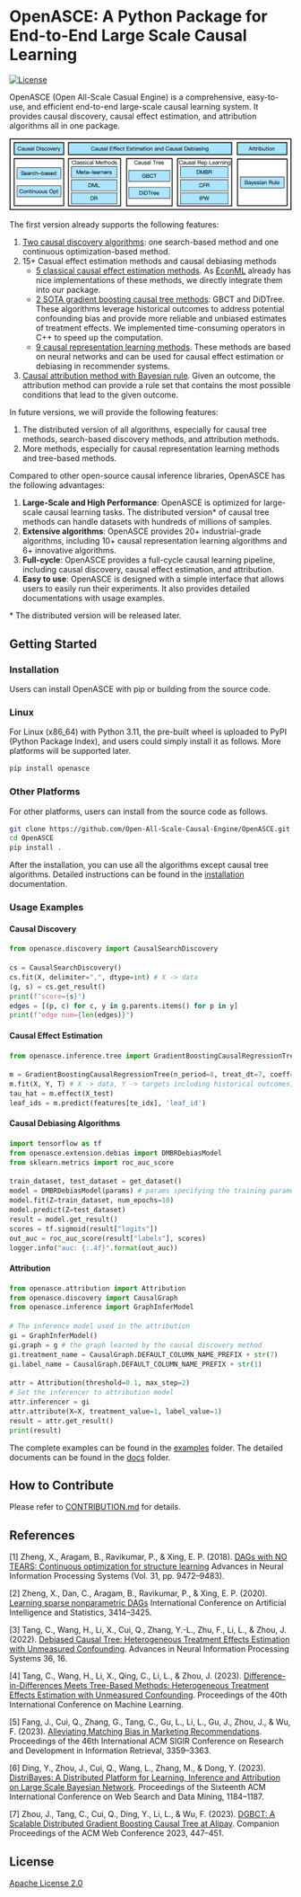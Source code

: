# OpenASCE: A Python Package for End-to-End Large Scale Causal Learning

[![License](https://img.shields.io/badge/License-Apache%202.0-blue.svg)](./LICENSE)

OpenASCE (Open All-Scale Casual Engine) is a comprehensive, easy-to-use, and efficient end-to-end large-scale causal learning system. It provides causal discovery, causal effect estimation, and attribution algorithms all in one package.

![OpenASCE Algorithms](docs/img/algo.png)

The first version already supports the following features:

1. [Two causal discovery algorithms](docs/core/en/discovery/causal_discovery.md): one search-based method and one continuous optimization-based method.
2. 15+ Casual effect estimation methods and causal debiasing methods
   - [5 classical causal effect estimation methods](docs/core/en/inference/classical_methods.md). As [EconML](https://github.com/py-why/EconML) already has nice implementations of these methods, we directly integrate them into our package.
   - [2 SOTA gradient boosting causal tree methods](docs/core/en/inference/causal_trees.rst): GBCT and DiDTree. These algorithms leverage historical outcomes to address potential confounding bias and provide more reliable and unbiased estimates of treatment effects. We implemented time-consuming operators in C++ to speed up the computation.
   - [9 causal representation learning methods](docs/core/en/extension/debias.md). These methods are based on neural networks and can be used for causal effect estimation or debiasing in recommender systems.
3. [Causal attribution method with Bayesian rule](docs/core/en/attribution/attribution.md). Given an outcome, the attribution method can provide a rule set that contains the most possible conditions that lead to the given outcome.

In future versions, we will provide the following features:

1. The distributed version of all algorithms, especially for causal tree methods, search-based discovery methods, and attribution methods.
2. More methods, especially for causal representation learning methods and tree-based methods.

Compared to other open-source causal inference libraries, OpenASCE has the following advantages:

1. **Large-Scale and High Performance**: OpenASCE is optimized for large-scale causal learning tasks. The distributed version* of causal tree methods can handle datasets with hundreds of millions of samples.
2. **Extensive algorithms**: OpenASCE provides 20+ industrial-grade algorithms, including 10+ causal representation learning algorithms and 6+ innovative algorithms.
3. **Full-cycle**: OpenASCE provides a full-cycle causal learning pipeline, including causal discovery, causal effect estimation, and attribution.
4. **Easy to use**: OpenASCE is designed with a simple interface that allows users to easily run their experiments. It also provides detailed documentations with usage examples.

\* The distributed version will be released later.

## Getting Started

### Installation

Users can install OpenASCE with pip or building from the source code.

### Linux

For Linux (x86_64) with Python 3.11, the pre-built wheel is uploaded to PyPI (Python Package Index), and users could simply install it as follows. More platforms will be supported later.

```bash
pip install openasce
```

### Other Platforms

For other platforms, users can install from the source code as follows.

```bash
git clone https://github.com/Open-All-Scale-Causal-Engine/OpenASCE.git
cd OpenASCE
pip install .
```

After the installation, you can use all the algorithms except causal tree algorithms. Detailed instructions can be found in the [installation](docs/core/en/install.md) documentation.

### Usage Examples

#### Causal Discovery

```python
from openasce.discovery import CausalSearchDiscovery

cs = CausalSearchDiscovery()
cs.fit(X, delimiter=",", dtype=int) # X -> data
(g, s) = cs.get_result()
print(f"score={s}")
edges = [(p, c) for c, y in g.parents.items() for p in y]
print(f"edge num={len(edges)}")
```

#### Causal Effect Estimation

```python
from openasce.inference.tree import GradientBoostingCausalRegressionTree

m = GradientBoostingCausalRegressionTree(n_period=8, treat_dt=7, coeff=0.5)
m.fit(X, Y, T) # X -> data, Y -> targets including historical outcomes, T -> treatment
tau_hat = m.effect(X_test)
leaf_ids = m.predict(features[te_idx], 'leaf_id')
```

#### Causal Debiasing Algorithms

```python
import tensorflow as tf
from openasce.extension.debias import DMBRDebiasModel
from sklearn.metrics import roc_auc_score

train_dataset, test_dataset = get_dataset()
model = DMBRDebiasModel(params) # params specifying the training parameters
model.fit(Z=train_dataset, num_epochs=10)
model.predict(Z=test_dataset)
result = model.get_result()
scores = tf.sigmoid(result["logits"])
out_auc = roc_auc_score(result["labels"], scores)
logger.info("auc: {:.4f}".format(out_auc))
```

#### Attribution

```python
from openasce.attribution import Attribution
from openasce.discovery import CausalGraph
from openasce.inference import GraphInferModel

# The inference model used in the attribution
gi = GraphInferModel()
gi.graph = g # the graph learned by the causal discovery method
gi.treatment_name = CausalGraph.DEFAULT_COLUMN_NAME_PREFIX + str(7)
gi.label_name = CausalGraph.DEFAULT_COLUMN_NAME_PREFIX + str(1)

attr = Attribution(threshold=0.1, max_step=2)
# Set the inferencer to attribution model
attr.inferencer = gi
attr.attribute(X=X, treatment_value=1, label_value=1)
result = attr.get_result()
print(result)
```

The complete examples can be found in the [examples](examples/) folder. The detailed documents can be found in the [docs](docs/) folder.

## How to Contribute

Please refer to [CONTRIBUTION.md](docs/core/en/contribution.md) for details.

## References

[1] Zheng, X., Aragam, B., Ravikumar, P., & Xing, E. P. (2018). [DAGs with NO TEARS: Continuous optimization for structure learning](https://dl.acm.org/doi/10.5555/3327546.3327618) Advances in Neural Information Processing Systems (Vol. 31, pp. 9472–9483).

[2] Zheng, X., Dan, C., Aragam, B., Ravikumar, P., & Xing, E. P. (2020). [Learning sparse nonparametric DAGs](http://proceedings.mlr.press/v108/zheng20a.html) International Conference on Artificial Intelligence and Statistics, 3414–3425.

[3] Tang, C., Wang, H., Li, X., Cui, Q., Zhang, Y.-L., Zhu, F., Li, L., & Zhou, J. (2022). [Debiased Causal Tree: Heterogeneous Treatment Effects Estimation with Unmeasured Confounding](https://proceedings.neurips.cc/paper_files/paper/2022/hash/2526d439030a3af95fc647dd20e9d049-Abstract-Conference.html). Advances in Neural Information Processing Systems 36, 16.

[4] Tang, C., Wang, H., Li, X., Qing, C., Li, L., & Zhou, J. (2023). [Difference-in-Differences Meets Tree-Based Methods: Heterogeneous Treatment Effects Estimation with Unmeasured Confounding](https://dl.acm.org/doi/10.5555/3618408.3619815). Proceedings of the 40th International Conference on Machine Learning.

[5] Fang, J., Cui, Q., Zhang, G., Tang, C., Gu, L., Li, L., Gu, J., Zhou, J., & Wu, F. (2023). [Alleviating Matching Bias in Marketing Recommendations](https://doi.org/10.1145/3539618.3591854). Proceedings of the 46th International ACM SIGIR Conference on Research and Development in Information Retrieval, 3359–3363.

[6] Ding, Y., Zhou, J., Cui, Q., Wang, L., Zhang, M., & Dong, Y. (2023). [DistriBayes: A Distributed Platform for Learning, Inference and Attribution on Large Scale Bayesian Network](https://doi.org/10.1145/3539597.3573028). Proceedings of the Sixteenth ACM International Conference on Web Search and Data Mining, 1184–1187.

[7] Zhou, J., Tang, C., Cui, Q., Ding, Y., Li, L., & Wu, F. (2023). [DGBCT: A Scalable Distributed Gradient Boosting Causal Tree at Alipay](https://doi.org/10.1145/3543873.3584645). Companion Proceedings of the ACM Web Conference 2023, 447–451.

## License

[Apache License 2.0](http://www.apache.org/licenses/LICENSE-2.0)
